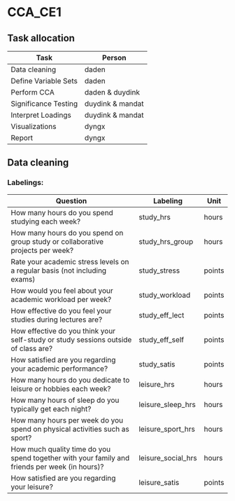 # CCA_CE1

## Task allocation

| Task                 | Person           |
| -------------------- | ---------------- |
| Data cleaning        | daden            |
| Define Variable Sets | daden            |
| Perform CCA          | daden & duydink  |
| Significance Testing | duydink & mandat |
| Interpret Loadings   | duydink & mandat |
| Visualizations       | dyngx            |
| Report               | dyngx            |

## Data cleaning

### Labelings:

| Question                                                                                      | Labeling           | Unit   |
| --------------------------------------------------------------------------------------------- | ------------------ | ------ |
| How many hours do you spend studying each week?                                               | study_hrs          | hours  |
| How many hours do you spend on group study or collaborative projects per week?                | study_hrs_group    | hours  |
| Rate your academic stress levels on a regular basis (not including exams)                     | study_stress       | points |
| How would you feel about your academic workload per week?                                     | study_workload     | points |
| How effective do you feel your studies during lectures are?                                   | study_eff_lect     | points |
| How effective do you think your self-study or study sessions outside of class are?            | study_eff_self     | points |
| How satisfied are you regarding your academic performance?                                    | study_satis        | points |
| How many hours do you dedicate to leisure or hobbies each week?                               | leisure_hrs        | hours  |
| How many hours of sleep do you typically get each night?                                      | leisure_sleep_hrs  | hours  |
| How many hours per week do you spend on physical activities such as sport?                    | leisure_sport_hrs  | hours  |
| How much quality time do you spend together with your family and friends per week (in hours)? | leisure_social_hrs | hours  |
| How satisfied are you regarding your leisure?                                                 | leisure_satis      | points |
